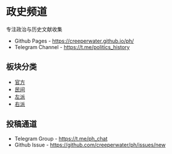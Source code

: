 # 政史频道

专注政治与历史文献收集

- Github Pages - https://creeperwater.github.io/ph/
- Telegram Channel - https://t.me/politics_history


## 板块分类

- [官方](官方)
- [民间](民间)
- [左派](左派)
- [右派](右派)

## 投稿通道

- Telegram Group - https://t.me/ph_chat
- Github Issue - https://github.com/creeperwater/ph/issues/new 
